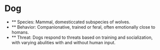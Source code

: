 # Dog
- ** Species: Mammal, domesticcated subspecies of wolves.
- ** Behavior: Companionative, trained or feral, often emotionally close to homans.
- ** Threat: Dogs respond to threats based on training and socialization, with varying abulities with and without human input.
